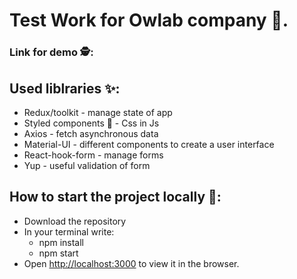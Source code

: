 # Test Work for Owlab company 👾.

### Link for demo 🕵:

## Used liblraries ✨:

- Redux/toolkit - manage state of app
- Styled components 💅 - Css in Js
- Axios - fetch asynchronous data
- Material-UI - different components to create a user interface
- React-hook-form - manage forms
- Yup - useful validation of form

## How to start the project locally 👻:

- Download the repository
- In your terminal write:
  - npm install
  - npm start
- Open [http://localhost:3000](http://localhost:3000) to view it in the browser.
